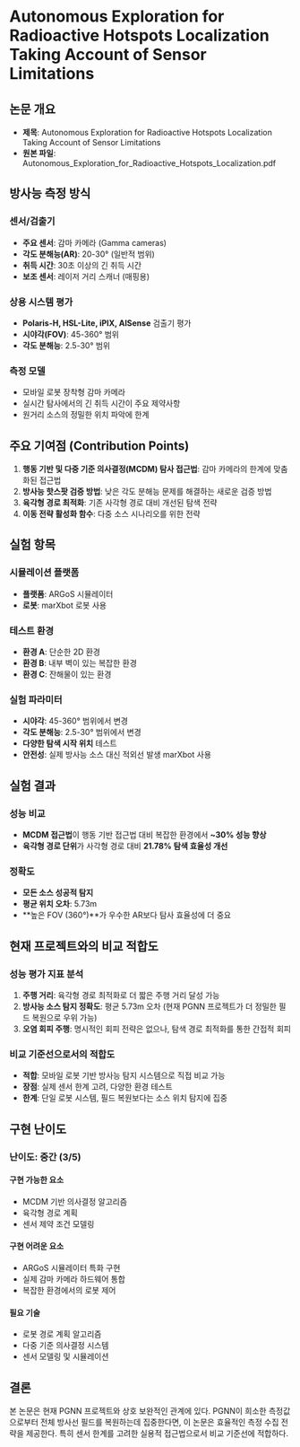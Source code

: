 # Autonomous Exploration for Radioactive Hotspots Localization Taking Account of Sensor Limitations

## 논문 개요
- **제목**: Autonomous Exploration for Radioactive Hotspots Localization Taking Account of Sensor Limitations
- **원본 파일**: Autonomous_Exploration_for_Radioactive_Hotspots_Localization.pdf

## 방사능 측정 방식
### 센서/검출기
- **주요 센서**: 감마 카메라 (Gamma cameras)
- **각도 분해능(AR)**: 20-30° (일반적 범위)
- **취득 시간**: 30초 이상의 긴 취득 시간
- **보조 센서**: 레이저 거리 스캐너 (매핑용)

### 상용 시스템 평가
- **Polaris-H, HSL-Lite, iPIX, AISense** 검출기 평가
- **시야각(FOV)**: 45-360° 범위
- **각도 분해능**: 2.5-30° 범위

### 측정 모델
- 모바일 로봇 장착형 감마 카메라
- 실시간 탐사에서의 긴 취득 시간이 주요 제약사항
- 원거리 소스의 정밀한 위치 파악에 한계

## 주요 기여점 (Contribution Points)
1. **행동 기반 및 다중 기준 의사결정(MCDM) 탐사 접근법**: 감마 카메라의 한계에 맞춤화된 접근법
2. **방사능 핫스팟 검증 방법**: 낮은 각도 분해능 문제를 해결하는 새로운 검증 방법
3. **육각형 경로 최적화**: 기존 사각형 경로 대비 개선된 탐색 전략
4. **이동 전략 활성화 함수**: 다중 소스 시나리오를 위한 전략

## 실험 항목
### 시뮬레이션 플랫폼
- **플랫폼**: ARGoS 시뮬레이터
- **로봇**: marXbot 로봇 사용

### 테스트 환경
- **환경 A**: 단순한 2D 환경
- **환경 B**: 내부 벽이 있는 복잡한 환경
- **환경 C**: 잔해물이 있는 환경

### 실험 파라미터
- **시야각**: 45-360° 범위에서 변경
- **각도 분해능**: 2.5-30° 범위에서 변경
- **다양한 탐색 시작 위치** 테스트
- **안전성**: 실제 방사능 소스 대신 적외선 발생 marXbot 사용

## 실험 결과
### 성능 비교
- **MCDM 접근법**이 행동 기반 접근법 대비 복잡한 환경에서 **~30% 성능 향상**
- **육각형 경로 단위**가 사각형 경로 대비 **21.78% 탐색 효율성 개선**

### 정확도
- **모든 소스 성공적 탐지**
- **평균 위치 오차**: 5.73m
- **높은 FOV (360°)**가 우수한 AR보다 탐사 효율성에 더 중요

## 현재 프로젝트와의 비교 적합도

### 성능 평가 지표 분석
1. **주행 거리**: 육각형 경로 최적화로 더 짧은 주행 거리 달성 가능
2. **방사능 소스 탐지 정확도**: 평균 5.73m 오차 (현재 PGNN 프로젝트가 더 정밀한 필드 복원으로 우위 가능)
3. **오염 회피 주행**: 명시적인 회피 전략은 없으나, 탐색 경로 최적화를 통한 간접적 회피

### 비교 기준선으로서의 적합도
- **적합**: 모바일 로봇 기반 방사능 탐지 시스템으로 직접 비교 가능
- **장점**: 실제 센서 한계 고려, 다양한 환경 테스트
- **한계**: 단일 로봇 시스템, 필드 복원보다는 소스 위치 탐지에 집중

## 구현 난이도
### 난이도: **중간 (3/5)**

#### 구현 가능한 요소
- MCDM 기반 의사결정 알고리즘
- 육각형 경로 계획
- 센서 제약 조건 모델링

#### 구현 어려운 요소
- ARGoS 시뮬레이터 특화 구현
- 실제 감마 카메라 하드웨어 통합
- 복잡한 환경에서의 로봇 제어

#### 필요 기술
- 로봇 경로 계획 알고리즘
- 다중 기준 의사결정 시스템
- 센서 모델링 및 시뮬레이션

## 결론
본 논문은 현재 PGNN 프로젝트와 상호 보완적인 관계에 있다. PGNN이 희소한 측정값으로부터 전체 방사선 필드를 복원하는데 집중한다면, 이 논문은 효율적인 측정 수집 전략을 제공한다. 특히 센서 한계를 고려한 실용적 접근법으로서 비교 기준선에 적합하다.